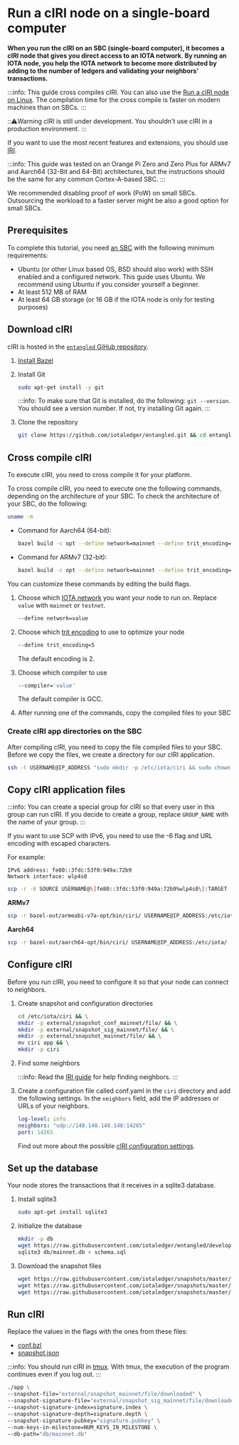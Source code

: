 # Run a cIRI node on a single-board computer

**When you run the cIRI on an SBC (single-board computer), it becomes a cIRI node that gives you direct access to an IOTA network. 
By running an IOTA node, you help the IOTA network to become more distributed by adding to the number of ledgers and validating your neighbors' transactions.**

:::info:
This guide cross compiles cIRI. You can also use the [Run a cIRI node on Linux](run-a-ciri-node-on-linux.md).
The compilation time for the cross compile is faster on modern machines than on SBCs.
:::

:::warning:Warning
cIRI is still under development. You shouldn't use cIRI in a production environment.
:::

If you want to use the most recent features and extensions, you should use [IRI](root://node-software/0.1/iri/introduction/overview.md).

:::info:
This guide was tested on an Orange Pi Zero and Zero Plus for ARMv7 and Aarch64 (32-Bit and 64-Bit) architectures, but the instructions should be the same for any common Cortex-A-based SBC.
:::

We recommended disabling proof of work (PoW) on small SBCs. Outsourcing the workload to a faster server might be also a good option for small SBCs.

## Prerequisites

To complete this tutorial, you need [an SBC](root://iot/0.1/sbc/how-to-guides/get-started.md) with the following minimum requirements:

- Ubuntu (or other Linux based OS, BSD should also work) with SSH enabled and a configured network. This guide uses Ubuntu. We recommend using Ubuntu if you consider yourself a beginner.
- At least 512 MB of RAM
- At least 64 GB storage (or 16 GB if the IOTA node is only for testing purposes)

## Download cIRI

cIRI is hosted in the [`entangled` GiHub repository](https://github.com/iotaledger/entangled).

1. [Install Bazel](https://docs.bazel.build/versions/master/install.html)

2. Install Git

     ```bash
    sudo apt-get install -y git
    ```
    :::info:
    To make sure that Git is installed, do the following: `git --version`. You should see a version number. If not, try installing Git again.
    :::

3. Clone the repository

    ```bash
    git clone https://github.com/iotaledger/entangled.git && cd entangled
    ```

## Cross compile cIRI

To execute cIRI, you need to cross compile it for your platform.

To cross compile cIRI, you need to execute one the following commands, depending on the architecture of your SBC. To check the architecture of your SBC, do the following:

```bash
uname -m
```

- Command for Aarch64 (64-bit):

    ```bash
    bazel build -c opt --define network=mainnet --define trit_encoding=5 --crosstool_top=@iota_toolchains//tools/aarch64--glibc--bleeding-edge-2018.07-1:toolchain --cpu=aarch64 --compiler='gcc' --host_crosstool_top=@bazel_tools//tools/cpp:toolchain //ciri
    ```

- Command for ARMv7 (32-bit):

    ```bash
    bazel build -c opt --define network=mainnet --define trit_encoding=5 --crosstool_top=@iota_toolchains//tools/armv7-eabihf--glibc--bleeding-edge-2018.07-1:toolchain --cpu='armeabi-v7a' --compiler='gcc' --host_crosstool_top=@bazel_tools//tools/cpp:toolchain //ciri
    ```

You can customize these commands by editing the build flags.


1. Choose which [IOTA network](root://getting-started/0.1/network/iota-networks.md) you want your node to run on. Replace `value` with `mainnet` or `testnet`.


    ```bash
    --define network=value
    ```

2. Choose which [trit encoding](root://ciri/references/ciri-configuration-options.md) to use to optimize your node

    ```bash
    --define trit_encoding=5
    ```
    The default encoding is 2.

3. Choose which compiler to use

    ```bash
    --compiler='value'
    ```
    The default compiler is GCC.

4. After running one of the commands, copy the compiled files to your SBC

### Create cIRI app directories on the SBC

After compiling cIRI, you need to copy the file compiled files to your SBC.
Before we copy the files, we create a directory for our cIRI application.

```bash
ssh -t USERNAME@IP_ADDRESS "sudo mkdir -p /etc/iota/ciri && sudo chown -R USERNAME:GROUP_NAME /etc/iota/ciri"
```

## Copy cIRI application files

:::info:
You can create a special group for cIRI so that every user in this group can run cIRI. 
If you decide to create a group, replace `GROUP_NAME` with the name of your group.
:::

If you want to use SCP with IPv6, you need to use the -6 flag and URL encoding with escaped characters.

For example:
```
IPv6 address: fe80::3fdc:53f0:949a:72b9
Network interface: wlp4s0
```

```bash
scp -r -6 SOURCE USERNAME@\[fe80::3fdc:53f0:949a:72b9%wlp4s0\]:TARGET
```

**ARMv7**
```bash
scp -r bazel-out/armeabi-v7a-opt/bin/ciri/ USERNAME@IP_ADDRESS:/etc/iota/
```

**Aarch64**
```bash
scp -r bazel-out/aarch64-opt/bin/ciri/ USERNAME@IP_ADDRESS:/etc/iota/
```

## Configure cIRI

Before you run cIRI, you need to configure it so that your node can connect to neighbors.

1. Create snapshot and configuration directories

    ```bash
    cd /etc/iota/ciri && \
    mkdir -p external/snapshot_conf_mainnet/file/ && \
    mkdir -p external/snapshot_sig_mainnet/file/ && \
    mkdir -p external/snapshot_mainnet/file/ && \
    mv ciri app && \
    mkdir -p ciri
    ```

2. Find some neighbors

    :::info:
    Read the [IRI guide](root://node-software/0.1/iri/how-to-guide/find-neighbor-iri-node.md) for help finding neighbors.
    :::

3. Create a configuration file called conf.yaml in the `ciri` directory and add the following settings. In the `neighbors` field, add the IP addresses or URLs of your neighbors.

    ```yaml
    log-level: info
    neighbors: "udp://148.148.148.148:14265"
    port: 14265
    ```

    Find out more about the possible [cIRI configuration settings](root://ciri/references/ciri-configuration-options.md).


## Set up the database

Your node stores the transactions that it receives in a sqlite3 database.

1. Install sqlite3

    ```bash
    sudo apt-get install sqlite3
    ```

2. Initialize the database

    ```bash
    mkdir -p db
    wget https://raw.githubusercontent.com/iotaledger/entangled/develop/common/storage/sql/schema.sql -O schema.sql
    sqlite3 db/mainnet.db < schema.sql
    ```

3. Download the snapshot files

    ```bash
    wget https://raw.githubusercontent.com/iotaledger/snapshots/master/mainnet/20181222/snapshot.json -O external/snapshot_conf_mainnet/file/downloaded
    wget https://raw.githubusercontent.com/iotaledger/snapshots/master/mainnet/20181222/snapshot.sig -O external/snapshot_sig_mainnet/file/downloaded
    wget https://raw.githubusercontent.com/iotaledger/snapshots/master/mainnet/20181222/snapshot.txt -O external/snapshot_mainnet/file/downloaded
    ```

## Run cIRI

Replace the values in the flags with the ones from these files:
- [conf.bzl](https://raw.githubusercontent.com/iotaledger/entangled/develop/consensus/conf.bzl)
- [snapshot.json](https://raw.githubusercontent.com/iotaledger/snapshots/master/mainnet/20181222/snapshot.json)

:::info:
You should run cIRI in [tmux](https://github.com/tmux/tmux). 
With tmux, the execution of the program continues even if you log out.
:::

```bash
./app \
--snapshot-file="external/snapshot_mainnet/file/downloaded" \
--snapshot-signature-file="external/snapshot_sig_mainnet/file/downloaded" \
--snapshot-signature-index=signature.index \
--snapshot-signature-depth=signature.depth \
--snapshot-signature-pubkey="signature.pubkey" \
--num-keys-in-milestone=NUM_KEYS_IN_MILESTONE \
--db-path="db/mainnet.db"
```
